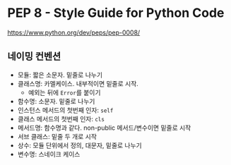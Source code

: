 # PEP 8 - Style Guide for Python Code

https://www.python.org/dev/peps/pep-0008/



## 네이밍 컨벤션

- 모듈: 짧은 소문자. 밑줄로 나누기
- 클래스명: 카멜케이스. 내부적이면 밑줄로 시작.
  - 예외는 뒤에 `Error`를 붙이기
- 함수명: 소문자. 밑줄로 나누기
- 인스턴스 메서드의 첫번째 인자: `self`
- 클래스 메서드의 첫번째 인자: `cls`
- 메서드명: 함수명과 같다. non-public 메서드/변수이면 밑줄로 시작
- 서브 클래스: 밑줄 두 개로 시작
- 상수: 모듈 단위에서 정의, 대문자, 밑줄로 나누기
- 변수명: 스네이크 케이스


